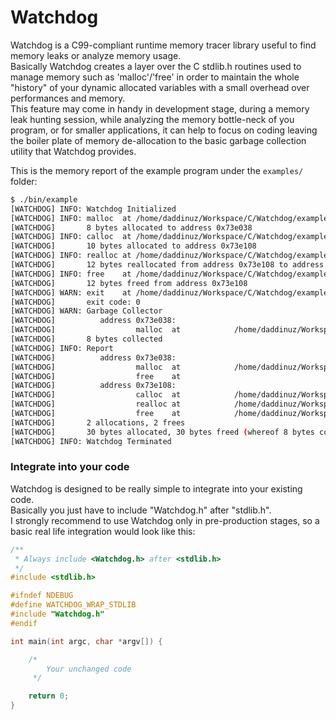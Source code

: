 Watchdog
=========

Watchdog is a C99-compliant runtime memory tracer library useful to find memory leaks or analyze memory usage.  
Basically Watchdog creates a layer over the C stdlib.h routines used to manage memory such as 'malloc'/'free' in order 
to maintain the whole "history" of your dynamic allocated variables with a small overhead over performances and memory.  
This feature may come in handy in development stage, during a memory leak hunting session, while analyzing the memory 
bottle-neck of you program, or for smaller applications, it can help to focus on coding leaving the boiler plate of 
memory de-allocation to the basic garbage collection utility that Watchdog provides. 

This is the memory report of the example program under the `examples/` folder:
  
```bash
$ ./bin/example
[WATCHDOG] INFO: Watchdog Initialized
[WATCHDOG] INFO: malloc  at /home/daddinuz/Workspace/C/Watchdog/examples/example.c:0020
[WATCHDOG]       8 bytes allocated to address 0x73e038
[WATCHDOG] INFO: calloc  at /home/daddinuz/Workspace/C/Watchdog/examples/example.c:0023
[WATCHDOG]       10 bytes allocated to address 0x73e108
[WATCHDOG] INFO: realloc at /home/daddinuz/Workspace/C/Watchdog/examples/example.c:0024
[WATCHDOG]       12 bytes reallocated from address 0x73e108 to address 0x73e108
[WATCHDOG] INFO: free    at /home/daddinuz/Workspace/C/Watchdog/examples/example.c:0025
[WATCHDOG]       12 bytes freed from address 0x73e108
[WATCHDOG] WARN: exit    at /home/daddinuz/Workspace/C/Watchdog/examples/example.c:0028
[WATCHDOG]       exit code: 0
[WATCHDOG] WARN: Garbage Collector
[WATCHDOG]          address 0x73e038:
[WATCHDOG]                  malloc  at            /home/daddinuz/Workspace/C/Watchdog/examples/example.c:0020 |  8 bytes still allocated
[WATCHDOG]       8 bytes collected
[WATCHDOG] INFO: Report
[WATCHDOG]          address 0x73e038:
[WATCHDOG]                  malloc  at            /home/daddinuz/Workspace/C/Watchdog/examples/example.c:0020 |  8 bytes were in use
[WATCHDOG]                  free    at                                               <garbage collector>:0000 |  0 bytes were in use
[WATCHDOG]          address 0x73e108:
[WATCHDOG]                  calloc  at            /home/daddinuz/Workspace/C/Watchdog/examples/example.c:0023 | 10 bytes were in use
[WATCHDOG]                  realloc at            /home/daddinuz/Workspace/C/Watchdog/examples/example.c:0024 | 12 bytes were in use
[WATCHDOG]                  free    at            /home/daddinuz/Workspace/C/Watchdog/examples/example.c:0025 |  0 bytes were in use
[WATCHDOG]       2 allocations, 2 frees
[WATCHDOG]       30 bytes allocated, 30 bytes freed (whereof 8 bytes collected on exit)
[WATCHDOG] INFO: Watchdog Terminated
```

### Integrate into your code

Watchdog is designed to be really simple to integrate into your existing code.  
Basically you just have to include "Watchdog.h" after "stdlib.h".  
I strongly recommend to use Watchdog only in pre-production stages, so a basic real life integration would look like this:

```C
/**
 * Always include <Watchdog.h> after <stdlib.h>
 */
#include <stdlib.h>

#ifndef NDEBUG
#define WATCHDOG_WRAP_STDLIB
#include "Watchdog.h"
#endif

int main(int argc, char *argv[]) {

    /*
        Your unchanged code
     */

    return 0;
}
```
